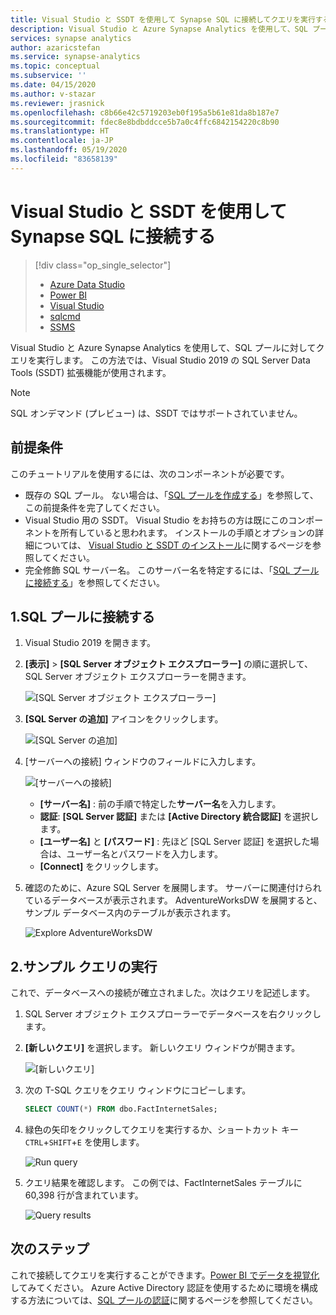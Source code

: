 ```yaml
---
title: Visual Studio と SSDT を使用して Synapse SQL に接続してクエリを実行する
description: Visual Studio と Azure Synapse Analytics を使用して、SQL プールに対してクエリを実行します。
services: synapse analytics
author: azaricstefan
ms.service: synapse-analytics
ms.topic: conceptual
ms.subservice: ''
ms.date: 04/15/2020
ms.author: v-stazar
ms.reviewer: jrasnick
ms.openlocfilehash: c8b66e42c5719203eb0f195a5b61e81da8b187e7
ms.sourcegitcommit: fdec8e8bdbddcce5b7a0c4ffc6842154220c8b90
ms.translationtype: HT
ms.contentlocale: ja-JP
ms.lasthandoff: 05/19/2020
ms.locfileid: "83658139"
---
```

# <a name="connect-to-synapse-sql-with-visual-studio-and-ssdt"></a>Visual Studio と SSDT を使用して Synapse SQL に接続する
> [!div class="op_single_selector"]
> * [Azure Data Studio](get-started-azure-data-studio.md)
> * [Power BI](get-started-power-bi-professional.md)
> * [Visual Studio](get-started-visual-studio.md)
> * [sqlcmd](get-started-connect-sqlcmd.md) 
> * [SSMS](get-started-ssms.md)
> 
> 

Visual Studio と Azure Synapse Analytics を使用して、SQL プールに対してクエリを実行します。 この方法では、Visual Studio 2019 の SQL Server Data Tools (SSDT) 拡張機能が使用されます。 

> [!NOTE]
> SQL オンデマンド (プレビュー) は、SSDT ではサポートされていません。

## <a name="prerequisites"></a>前提条件
このチュートリアルを使用するには、次のコンポーネントが必要です。

* 既存の SQL プール。 ない場合は、「[SQL プールを作成する](../sql-data-warehouse/create-data-warehouse-portal.md?toc=/azure/synapse-analytics/toc.json&bc=/azure/synapse-analytics/breadcrumb/toc.json)」を参照して、この前提条件を完了してください。
* Visual Studio 用の SSDT。 Visual Studio をお持ちの方は既にこのコンポーネントを所有していると思われます。 インストールの手順とオプションの詳細については、 [Visual Studio と SSDT のインストール](../sql-data-warehouse/sql-data-warehouse-install-visual-studio.md?toc=/azure/synapse-analytics/toc.json&bc=/azure/synapse-analytics/breadcrumb/toc.json)に関するページを参照してください。
* 完全修飾 SQL サーバー名。 このサーバー名を特定するには、「[SQL プールに接続する](connect-overview.md)」を参照してください。

## <a name="1-connect-to-sql-pool"></a>1.SQL プールに接続する
1. Visual Studio 2019 を開きます。
2. **[表示]**  >  **[SQL Server オブジェクト エクスプローラー]** の順に選択して、SQL Server オブジェクト エクスプローラーを開きます。
   
    ![[SQL Server オブジェクト エクスプローラー]](./media/get-started-visual-studio/open-ssdt.png)
3. **[SQL Server の追加]** アイコンをクリックします。
   
    ![[SQL Server の追加]](./media/get-started-visual-studio/add-server.png)
4. [サーバーへの接続] ウィンドウのフィールドに入力します。
   
    ![[サーバーへの接続]](./media/get-started-visual-studio/connection-dialog.png)
   
   * **[サーバー名]** : 前の手順で特定した**サーバー名**を入力します。
   * **認証**: **[SQL Server 認証]** または **[Active Directory 統合認証]** を選択します。
   * **[ユーザー名]** と **[パスワード]** : 先ほど [SQL Server 認証] を選択した場合は、ユーザー名とパスワードを入力します。
   * **[Connect]** をクリックします。
5. 確認のために、Azure SQL Server を展開します。 サーバーに関連付けられているデータベースが表示されます。 AdventureWorksDW を展開すると、サンプル データベース内のテーブルが表示されます。
   
    ![Explore AdventureWorksDW](./media/get-started-visual-studio/explore-sample.png)

## <a name="2-run-a-sample-query"></a>2.サンプル クエリの実行
これで、データベースへの接続が確立されました。次はクエリを記述します。

1. SQL Server オブジェクト エクスプローラーでデータベースを右クリックします。
2. **[新しいクエリ]** を選択します。 新しいクエリ ウィンドウが開きます。
   
    ![[新しいクエリ]](./media/get-started-visual-studio/new-query2.png)
3. 次の T-SQL クエリをクエリ ウィンドウにコピーします。
   
    ```sql
    SELECT COUNT(*) FROM dbo.FactInternetSales;
    ```
4. 緑色の矢印をクリックしてクエリを実行するか、ショートカット キー `CTRL`+`SHIFT`+`E` を使用します。
   
    ![Run query](./media/get-started-visual-studio/run-query.png)
5. クエリ結果を確認します。 この例では、FactInternetSales テーブルに 60,398 行が含まれています。
   
    ![Query results](./media/get-started-visual-studio/query-results.png)

## <a name="next-steps"></a>次のステップ
これで接続してクエリを実行することができます。[Power BI でデータを視覚化](get-started-power-bi-professional.md)してみてください。
Azure Active Directory 認証を使用するために環境を構成する方法については、[SQL プールの認証](../sql-data-warehouse/sql-data-warehouse-authentication.md?toc=/azure/synapse-analytics/toc.json&bc=/azure/synapse-analytics/breadcrumb/toc.json)に関するページを参照してください。
 